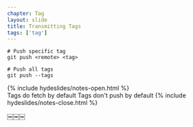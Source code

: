 ```yaml
---
chapter: Tag
layout: slide
title: Transmitting Tags
tags: ['tag']
---
```


	# Push specific tag
	git push <remote> <tag>

	# Push all tags
	git push --tags
	

{% include hydeslides/notes-open.html %}	
Tags do fetch by default
Tags don't push by default
{% include hydeslides/notes-close.html %}

￼￼￼